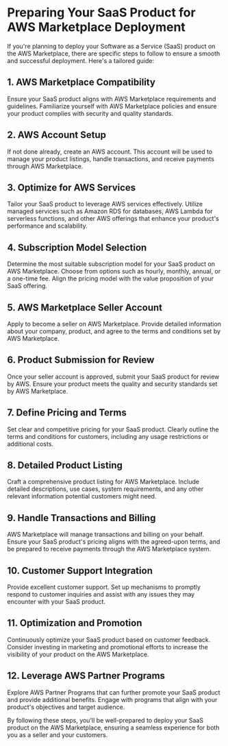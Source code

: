 # Preparing Your SaaS Product for AWS Marketplace Deployment

If you're planning to deploy your Software as a Service (SaaS) product on the AWS Marketplace, there are specific steps to follow to ensure a smooth and successful deployment. Here's a tailored guide:

## 1. AWS Marketplace Compatibility

Ensure your SaaS product aligns with AWS Marketplace requirements and guidelines. Familiarize yourself with AWS Marketplace policies and ensure your product complies with security and quality standards.

## 2. AWS Account Setup

If not done already, create an AWS account. This account will be used to manage your product listings, handle transactions, and receive payments through AWS Marketplace.

## 3. Optimize for AWS Services

Tailor your SaaS product to leverage AWS services effectively. Utilize managed services such as Amazon RDS for databases, AWS Lambda for serverless functions, and other AWS offerings that enhance your product's performance and scalability.

## 4. Subscription Model Selection

Determine the most suitable subscription model for your SaaS product on AWS Marketplace. Choose from options such as hourly, monthly, annual, or a one-time fee. Align the pricing model with the value proposition of your SaaS offering.

## 5. AWS Marketplace Seller Account

Apply to become a seller on AWS Marketplace. Provide detailed information about your company, product, and agree to the terms and conditions set by AWS Marketplace.

## 6. Product Submission for Review

Once your seller account is approved, submit your SaaS product for review by AWS. Ensure your product meets the quality and security standards set by AWS Marketplace.

## 7. Define Pricing and Terms

Set clear and competitive pricing for your SaaS product. Clearly outline the terms and conditions for customers, including any usage restrictions or additional costs.

## 8. Detailed Product Listing

Craft a comprehensive product listing for AWS Marketplace. Include detailed descriptions, use cases, system requirements, and any other relevant information potential customers might need.

## 9. Handle Transactions and Billing

AWS Marketplace will manage transactions and billing on your behalf. Ensure your SaaS product's pricing aligns with the agreed-upon terms, and be prepared to receive payments through the AWS Marketplace system.

## 10. Customer Support Integration

Provide excellent customer support. Set up mechanisms to promptly respond to customer inquiries and assist with any issues they may encounter with your SaaS product.

## 11. Optimization and Promotion

Continuously optimize your SaaS product based on customer feedback. Consider investing in marketing and promotional efforts to increase the visibility of your product on the AWS Marketplace.

## 12. Leverage AWS Partner Programs

Explore AWS Partner Programs that can further promote your SaaS product and provide additional benefits. Engage with programs that align with your product's objectives and target audience.

By following these steps, you'll be well-prepared to deploy your SaaS product on the AWS Marketplace, ensuring a seamless experience for both you as a seller and your customers.
